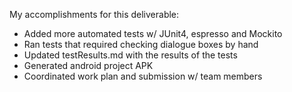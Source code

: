 My accomplishments for this deliverable:

- Added more automated tests w/ JUnit4, espresso and Mockito
- Ran tests that required checking dialogue boxes by hand
- Updated testResults.md with the results of the tests
- Generated android project APK
- Coordinated work plan and submission w/ team members
